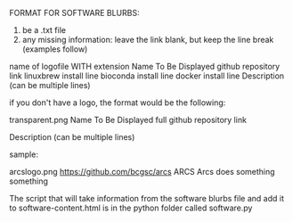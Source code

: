 FORMAT FOR SOFTWARE BLURBS:

1. be a .txt file
2. any missing information: leave the link blank, but keep the line break (examples follow)

name of logofile WITH extension 
Name To Be Displayed
github repository link
linuxbrew install line
bioconda install line
docker install line
Description (can be multiple lines)

if you don't have a logo, the format would be the following:

transparent.png
Name To Be Displayed
full github repository link

Description (can be multiple lines)

sample:

arcslogo.png
https://github.com/bcgsc/arcs
ARCS
Arcs does something something

The script that will take information from the software blurbs file and add it to software-content.html is in the python folder called software.py

